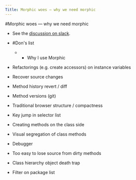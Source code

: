 ---Title: Morphic woes — why we need morphic---#Morphic woes — why we need morphic- See the [discussion on slack](https://feenk.slack.com/archives/C3KV7MJ0N/p1657798401870039?thread_ts=1657610826.240059&cid=C3KV7MJ0N
).- #Don's list    - * Why I use Morphic
- Refactorings (e.g. create accessors) on instance variables
- Recover source changes
- Method history revert / diff
- Method versions (git)
- Traditional browser structure / compactness
- Key jump in selector list
- Creating methods on the class side
- Visual segregation of class methods
- Debugger
- Too easy to lose source from dirty methods
- Class hierarchy object death trap
- Filter on package list
